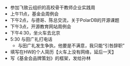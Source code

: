 - 参加飞致云组织的高校骨干教师企业实践周
- 上午11点，基金会周例会
- 下午2点，与德哥、陈总交流，关于PolarDB的开源课题
- 下午3点，开源教育网站周例会
- 下午4:30，坐火车去北京
- 5:30 与田广礼打电话
	- 与田广礼发生争执，他要是不满意，我只能“引咎辞职”
- 填写在HW的个人简历【火车上没有网络，延后一天】
- 写《基金会品牌策划》的框架，发给孙林